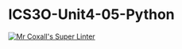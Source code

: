 # ICS3O-Unit4-05-Python
[![Mr Coxall's Super Linter](https://github.com/zaida-hammmel2108/ICS3U-Unit4-05-Python/workflows/Mr%20Coxall's%20Super%20Linter/badge.svg)](https://github.com/zaida-hammmel2108/ICS3U-Unit4-05-Python/actions/)
